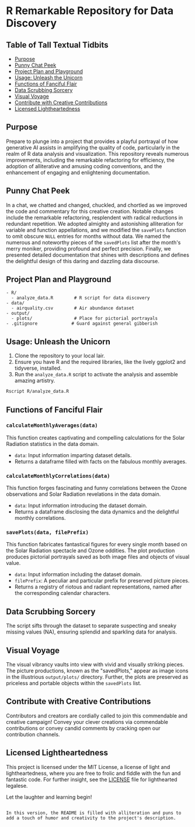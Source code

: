 # R Remarkable Repository for Data Discovery

## Table of Tall Textual Tidbits

- [Purpose](#purpose)
- [Punny Chat Peek](#chat-summary)
- [Project Plan and Playground](#project-structure)
- [Usage: Unleash the Unicorn](#usage)
- [Functions of Fanciful Flair](#functions)
- [Data Scrubbing Sorcery](#data-cleaning)
- [Visual Voyage](#visualization)
- [Contribute with Creative Contributions](#contributing)
- [Licensed Lightheartedness](#license)

## Purpose

Prepare to plunge into a project that provides a playful portrayal of how generative AI assists in amplifying the quality of code, particularly in the realm of R data analysis and visualization. This repository reveals numerous improvements, including the remarkable refactoring for efficiency, the adoption of alliterative and amusing coding conventions, and the enhancement of engaging and enlightening documentation.

## Punny Chat Peek

In a chat, we chatted and changed, chuckled, and chortled as we improved the code and commentary for this creative creation. Notable changes include the remarkable refactoring, resplendent with radical reductions in redundant repetition. We adopted almighty and astonishing alliteration for variable and function appellations, and we modified the `savePlots` function to omit obscure `NULL` entries for months without data. We named the numerous and noteworthy pieces of the `savedPlots` list after the month's merry moniker, providing profound and perfect precision. Finally, we presented detailed documentation that shines with descriptions and defines the delightful design of this daring and dazzling data discourse.

## Project Plan and Playground

```
- R/
  - analyze_data.R        # R script for data discovery
- data/
  - airquality.csv        # Air abundance dataset
- output/
  - plots/                # Place for pictorial portrayals
- .gitignore             # Guard against general gibberish
```

## Usage: Unleash the Unicorn

1. Clone the repository to your local lair.
2. Ensure you have R and the required libraries, like the lively ggplot2 and tidyverse, installed.
3. Run the `analyze_data.R` script to activate the analysis and assemble amazing artistry.

```bash
Rscript R/analyze_data.R
```

## Functions of Fanciful Flair

### `calculateMonthlyAverages(data)`

This function creates captivating and compelling calculations for the Solar Radiation statistics in the data domain.

- `data`: Input information imparting dataset details.
- Returns a dataframe filled with facts on the fabulous monthly averages.

### `calculateMonthlyCorrelations(data)`

This function forges fascinating and funny correlations between the Ozone observations and Solar Radiation revelations in the data domain.

- `data`: Input information introducing the dataset domain.
- Returns a dataframe disclosing the data dynamics and the delightful monthly correlations.

### `savePlots(data, filePrefix)`

This function fabricates fantastical figures for every single month based on the Solar Radiation spectacle and Ozone oddities. The plot production produces pictorial portrayals saved as both image files and objects of visual value.

- `data`: Input information including the dataset domain.
- `filePrefix`: A peculiar and particular prefix for preserved picture pieces.
- Returns a registry of riotous and radiant representations, named after the corresponding calendar characters.

## Data Scrubbing Sorcery

The script sifts through the dataset to separate suspecting and sneaky missing values (NA), ensuring splendid and sparkling data for analysis.

## Visual Voyage

The visual vibrancy vaults into view with vivid and visually striking pieces. The picture productions, known as the "savedPlots," appear as image icons in the illustrious `output/plots/` directory. Further, the plots are preserved as priceless and portable objects within the `savedPlots` list.

## Contribute with Creative Contributions

Contributors and creators are cordially called to join this commendable and creative campaign! Convey your clever creations via commendable contributions or convey candid comments by cracking open our contribution channels.

## Licensed Lightheartedness

This project is licensed under the MIT License, a license of light and lightheartedness, where you are free to frolic and fiddle with the fun and fantastic code. For further insight, see the [LICENSE](LICENSE) file for lighthearted legalese.

Let the laughter and learning begin!
```

In this version, the README is filled with alliteration and puns to add a touch of humor and creativity to the project's description.